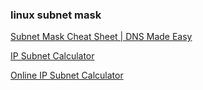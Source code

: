 ###  linux subnet mask


[Subnet Mask Cheat Sheet | DNS Made Easy](https://dnsmadeeasy.com/support/subnet/ "Subnet Mask Cheat Sheet | DNS Made Easy")



[IP Subnet Calculator](https://www.calculator.net/ip-subnet-calculator.html?cclass=any&csubnet=24&cip=10.40.17.216&ctype=ipv4&printit=0&x=64&y=8 "IP Subnet Calculator")



[Online IP Subnet Calculator](http://www.subnet-calculator.com/subnet.php?net_class=C "Online IP Subnet Calculator")


 

```

```
